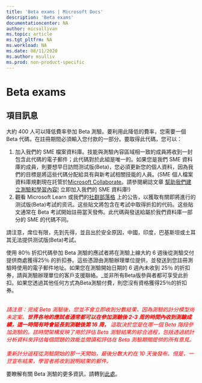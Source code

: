 ```yaml
---
title: 'Beta exams | Microsoft Docs'
description: 'Beta exams' 
documentationcenter: NA 
author: micsullivan
ms.topic: article
ms.tgt_pltfrm: NA
ms.workload: NA
ms.date: 08/11/2020
ms.author: msulliv
ms.prod: non-product-specific
---
```

# Beta exams

## 項目訊息

大約 400 人可以降低費率參加 Beta 測驗。要利用此降低的費率，您需要一個 Beta 代碼，在註冊期間必須輸入您付款的一部分。要取得此代碼，您可以：

1. 加入我們的 SME 檔案資料庫。技能與測驗內容區域相一致的成員將收到一封包含此代碼的電子郵件；此代碼對於此組是唯一的。如果您是我們 SME 資料庫的成員，則要想早日訪問测试版(Beta)，您必須更新您的個人資料，因為我們的目標是將這些代碼分配給具有與新考試相關技能的人員。(SME 個人檔案資料庫規劃現在託管於[Microsoft Collaborate](https://aka.ms/collaborate)。請參閱網誌文章 [幫助我們建立測驗和學習內容!](/learn/certifications/posts/help-us-create-exams-and-learning-content) 立即加入我們的 SME 資料庫!)
2. 觀看 Microsoft Learn 或我們的[社群部落格](https://www.microsoft.com/en-us/learning/community-blog.aspx) 上的公告，以獲取有關即將進行的测试版(Beta)考試的资讯。这些貼文將包含在考試中取得折扣的代码。这些貼文通常在 Beta 考試開始註冊當天發佈。此代碼與發送給屬於我們資料庫一部分的 SME 的代碼不同。

請注意，席位有限，先到先得，並且出於安全原因，中國，印度，巴基斯坦或土耳其无法提供测试版(Beta)考試。

使用 80％ 折扣代碼參加 Beta 測驗的應試者將在測驗上線大約 6 週後從測驗交付提供商處獲得25％ 的折扣券。這些憑證由測驗辦理單位提供，並發送到您註冊測驗時使用的電子郵件地址。如果您在測驗開始日期的 6 週內未收到 25％ 的折扣券，請與測驗辦理單位的客戶支援聯絡。_並非所有Beta版參與者都可享受此折扣。如果您透過其他任何方式為Beta測驗付費，則您沒有資格獲得25％的折扣券。
<br/><br/>
<div><font color='red'><em>
請注意：完成 Beta 測驗後，您並不會立即收到分數結果，因為測驗的計分模型尚未定案。<strong>世界各地的應試者通常都可以在參加測驗後 2-3 周的時間內收到測驗成績，這一時間有時會延長到測驗後第 16 周，</strong> 這取決於您是在哪一個 Beta 階段參加測驗的。該時間架構反映了用於評估 Beta 測驗結果的綜合過程，包括透過統計分析資料來評估每個問題的效能並閱讀和評估在 Beta 測驗期間提供的所有意見。</em></font></div>
<br/>
<div><font color='red'><em>重新計分過程從測驗開始的那一天開始，最後分數大約在 10 天後發布。但是，一旦宣布結果，學習者將收到說明結果的郵件。</em></font></div>

要瞭解有關 Beta 測驗的更多資訊，請轉到[此處](/learn/certifications/certification-exams#participating-in-beta-exams)。
